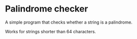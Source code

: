 # Palindrome checker

A simple program that checks whether a string is a palindrome.

Works for strings shorter than 64 characters.
